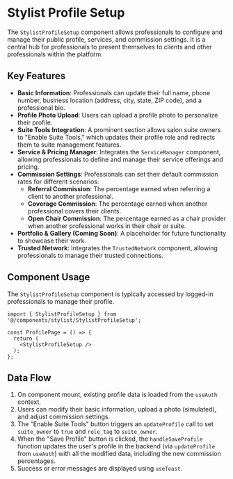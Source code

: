 # Stylist Profile Setup

The `StylistProfileSetup` component allows professionals to configure and manage their public profile, services, and commission settings. It is a central hub for professionals to present themselves to clients and other professionals within the platform.

## Key Features

- **Basic Information**: Professionals can update their full name, phone number, business location (address, city, state, ZIP code), and a professional bio.
- **Profile Photo Upload**: Users can upload a profile photo to personalize their profile.
- **Suite Tools Integration**: A prominent section allows salon suite owners to "Enable Suite Tools," which updates their profile role and redirects them to suite management features.
- **Service & Pricing Manager**: Integrates the `ServiceManager` component, allowing professionals to define and manage their service offerings and pricing.
- **Commission Settings**: Professionals can set their default commission rates for different scenarios:
    - **Referral Commission**: The percentage earned when referring a client to another professional.
    - **Coverage Commission**: The percentage earned when another professional covers their clients.
    - **Open Chair Commission**: The percentage earned as a chair provider when another professional works in their chair or suite.
- **Portfolio & Gallery (Coming Soon)**: A placeholder for future functionality to showcase their work.
- **Trusted Network**: Integrates the `TrustedNetwork` component, allowing professionals to manage their trusted connections.

## Component Usage

The `StylistProfileSetup` component is typically accessed by logged-in professionals to manage their profile.

```tsx
import { StylistProfileSetup } from '@/components/stylist/StylistProfileSetup';

const ProfilePage = () => {
  return (
    <StylistProfileSetup />
  );
};
```

## Data Flow

1.  On component mount, existing profile data is loaded from the `useAuth` context.
2.  Users can modify their basic information, upload a photo (simulated), and adjust commission settings.
3.  The "Enable Suite Tools" button triggers an `updateProfile` call to set `suite_owner` to `true` and `role_tag` to `suite_owner`.
4.  When the "Save Profile" button is clicked, the `handleSaveProfile` function updates the user's profile in the backend (via `updateProfile` from `useAuth`) with all the modified data, including the new commission percentages.
5.  Success or error messages are displayed using `useToast`.
